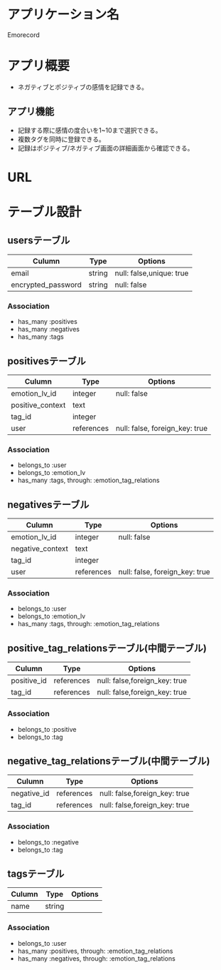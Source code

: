 # アプリケーション名
Emorecord

# アプリ概要
- ネガティブとポジティブの感情を記録できる。

## アプリ機能
- 記録する際に感情の度合いを1~10まで選択できる。
- 複数タグを同時に登録できる。
- 記録はポジティブ/ネガティブ画面の詳細画面から確認できる。

# URL



# テーブル設計

## usersテーブル
| Culumn            | Type    | Options                   |
| ----------------- | ------- | ------------------------- |
| email             | string  |  null: false,unique: true |
| encrypted_password| string  |  null: false              |


### Association
- has_many :positives
- has_many :negatives
- has_many :tags


## positivesテーブル
| Culumn            | Type    | Options                   |
| ----------------- | ------- | ------------------------- |
| emotion_lv_id     | integer |  null: false              |
| positive_context  | text    |                           |
| tag_id            | integer |                           |
| user              |references | null: false, foreign_key: true|

### Association
- belongs_to :user
- belongs_to :emotion_lv
- has_many :tags, through: :emotion_tag_relations

## negativesテーブル
| Culumn            | Type    | Options                   |
| ----------------- | ------- | ------------------------- |
| emotion_lv_id     | integer |  null: false              |
| negative_context  | text    |                           |
| tag_id            | integer |                           |
| user              |references| null: false, foreign_key: true|

### Association
- belongs_to :user
- belongs_to :emotion_lv
- has_many :tags, through: :emotion_tag_relations

## positive_tag_relationsテーブル(中間テーブル)
| Culumn            | Type       | Options                       |
| ----------------- | -------    | ----------------------------- |
| positive_id       | references | null: false,foreign_key: true |
| tag_id            | references | null: false,foreign_key: true |

### Association
- belongs_to :positive
- belongs_to :tag

## negative_tag_relationsテーブル(中間テーブル)
| Culumn            | Type       | Options                       |
| ----------------- | -------    | ----------------------------- |
| negative_id       | references | null: false,foreign_key: true |
| tag_id            | references | null: false,foreign_key: true |

### Association
- belongs_to :negative
- belongs_to :tag

## tagsテーブル
| Culumn            | Type    | Options                   |
| ----------------- | ------- | ------------------------- |
| name              | string  |                           |

### Association
- belongs_to :user
- has_many :positives, through: :emotion_tag_relations
- has_many :negatives, through: :emotion_tag_relations